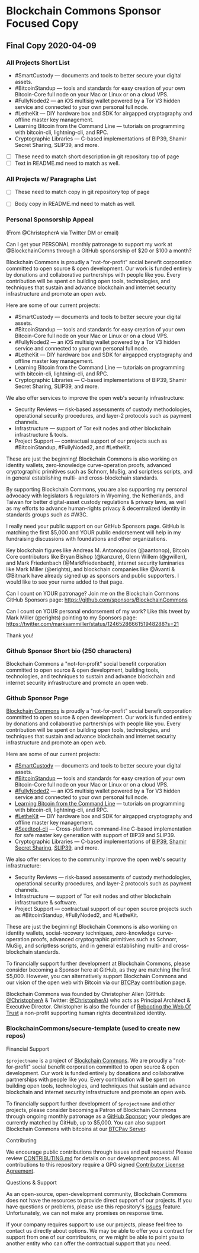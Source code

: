 # Blockchain Commons Sponsor Focused Copy

## Final Copy 2020-04-09

### All Projects Short List

* #SmartCustody — documents and tools to better secure your digital assets.
* #BitcoinStandup — tools and standards for easy creation of your own Bitcoin-Core full node on your Mac or Linux or on a cloud VPS.
* #FullyNoded2 — an iOS multisig wallet powered by a Tor V3 hidden service and connected to your own personal full node.
* #LetheKit — DIY hardware box and SDK for airgapped cryptography and offline master key management.
* Learning Bitcoin from the Command Line — tutorials on programming with bitcoin-cli, lightning-cli, and RPC.
* Cryptographic Libraries — C-based implementations of BIP39, Shamir Secret Sharing, SLIP39, and more.

* [ ] These need to match short description in git repository top of page
* [ ] Text in README.md need to match as well.

### All Projects w/ Paragraphs List

* [ ] These need to match copy in git repository top of page
* [ ] Body copy in README.md need to match as well.


### Personal Sponsorship Appeal
(From @ChristopherA via Twitter DM or email)

Can I get your PERSONAL monthly patronage to support my work at @BlockchainComns through a GitHub sponsorship of $20 or $100 a month?

Blockchain Commons is proudly a "not-for-profit" social benefit corporation committed to open source & open development. Our work is funded entirely by donations and collaborative partnerships with people like you. Every contribution will be spent on building open tools, technologies, and techniques that sustain and advance blockchain and internet security infrastructure and promote an open web.

Here are some of our current projects:

* #SmartCustody — documents and tools to better secure your digital assets.
* #BitcoinStandup — tools and standards for easy creation of your own Bitcoin-Core full node on your Mac or Linux or on a cloud VPS.
* #FullyNoded2 — an iOS multisig wallet powered by a Tor V3 hidden service and connected to your own personal full node.
* #LetheKit — DIY hardware box and SDK for airgapped cryptography and offline master key management.
* Learning Bitcoin from the Command Line — tutorials on programming with bitcoin-cli, lightning-cli, and RPC.
* Cryptographic Libraries — C-based implementations of BIP39, Shamir Secret Sharing, SLIP39, and more.

We also offer services to improve the open web's security infrastructure:

* Security Reviews — risk-based assessments of custody methodologies, operational security procedures, and layer-2 protocols such as payment channels.
* Infrastructure — support of Tor exit nodes and other blockchain infrastructure & tools.
* Project Support — contractual support of our projects such as #BitcoinStandup, #FullyNoded2, and #LetheKit.

These are just the beginning! Blockchain Commons is also working on identity wallets, zero-knowledge curve-operation proofs, advanced cryptographic primitives such as Schnorr, MuSig, and scriptless scripts, and in general establishing multi- and cross-blockchain standards.

By supporting Blockchain Commons, you are also supporting my personal advocacy with legislators & regulators in Wyoming, the Netherlands, and Taiwan for better digital-asset custody regulations & privacy laws, as well as my efforts to advance human-rights privacy & decentralized identity in standards groups such as #W3C.

I really need your public support on our GitHub Sponsors page. GitHub is matching the first $5,000 and YOUR public endorsement will help in my fundraising discussions with foundations and other organizations.

Key blockchain figures like Andreas M. Antonopoulos (@aantonop), Bitcoin Core contributors like Bryan Bishop (@kanzure), Glenn Willem (@gwillen), and Mark Friedenbach (@MarkFriedenbach), internet security luminaries like Mark Miller (@erights), and blockchain companies like @Avanti & @Bitmark have already signed up as sponsors and public supporters. I would like to see your name added to that page.

Can I count on YOUR patronage? Join me on the Blockchain Commons GitHub Sponsors page:
https://github.com/sponsors/BlockchainCommons

Can I count on YOUR personal endorsement of my work? Like this tweet by Mark Miller (@erights) pointing to my Sponsors page: https://twitter.com/marksammiller/status/1246528666151948288?s=21

Thank you!

### Github Sponsor Short bio (250 characters)

Blockchain Commons a "not-for-profit" social benefit corporation committed to open source & open development, building tools, technologies, and techniques to sustain and advance blockchain and internet security infrastructure and promote an open web.

### Github Sponsor Page

[Blockchain Commons](https://www.BlockchainCommons.com) is proudly a "not-for-profit" social benefit corporation committed to open source & open development. Our work is funded entirely by donations and collaborative partnerships with people like you. Every contribution will be spent on building open tools, technologies, and techniques that sustain and advance blockchain and internet security infrastructure and promote an open web.

Here are some of our current projects:

* [#SmartCustody](https://www.smartcustody.com/) — documents and tools to better secure your digital assets.
* [#BitcoinStandup](https://github.com/BlockchainCommons/Bitcoin-Standup) — tools and standards for easy creation of your own Bitcoin-Core full node on your Mac or Linux or on a cloud VPS.
* [#FullyNoded2](https://github.com/BlockchainCommons/FullyNoded-2) — an iOS multisig wallet powered by a Tor V3 hidden service and connected to your own personal full node.
* [Learning Bitcoin from the Command Line](https://github.com/ChristopherA/Learning-Bitcoin-from-the-Command-Line) — tutorials on programming with bitcoin-cli, lightning-cli, and RPC.
* [#LetheKit](https://github.com/BlockchainCommons/bc-lethekit) — DIY hardware box and SDK for airgapped cryptography and offline master key management.
* [#Seedtool-cli](https://github.com/BlockchainCommons/bc-seedtool-cli) — Cross-platform command-line C-based implementation for safe master key generation with support of BIP39 and SLIP39.
* Cryptographic Libraries — C-based implementations of [BIP39](https://github.com/BlockchainCommons/bc-bip39), [Shamir Secret Sharing](https://github.com/BlockchainCommons/bc-shamir), [SLIP39](https://github.com/BlockchainCommons/bc-slip39), and more.

We also offer services to the community improve the open web's security infrastructure:

* Security Reviews — risk-based assessments of custody methodologies, operational security procedures, and layer-2 protocols such as payment channels.
* Infrastructure — support of Tor exit nodes and other blockchain infrastructure & software.
* Project Support — contractual support of our open source projects such as #BitcoinStandup, #FullyNoded2, and #LetheKit.

These are just the beginning! Blockchain Commons is also working on identity wallets, social-recovery techniques, zero-knowledge curve-operation proofs, advanced cryptographic primitives such as Schnorr, MuSig, and scriptless scripts, and in general establishing multi- and cross-blockchain standards.

To financially support further development at Blockchain Commons, please consider becoming a Sponsor here at GitHub, as they are matching the first $5,000. However, you can alternatively support Blockchain Commons and our vision of the open web with Bitcoin via our [BTCPay](https://btcpay.blockchaincommons.com/) contribution page.

Blockchain Commons was founded by Christopher Allen (GitHub: [@ChristopherA](https://github.com/ChristopherA) & Twitter: [@ChristopherA](https://twitter.com/ChristopherA)) who acts as Principal Architect & Executive Director. Christopher is also the founder of [Rebooting the Web Of Trust](https://www.weboftrust.info/) a non-profit supporting human rights decentralized identity.

### BlockchainCommons/secure-template (used to create new repos)

Financial Support

`$projectname` is a project of [Blockchain Commons](https://www.blockchaincommons.com/). We are proudly a "not-for-profit" social benefit corporation committed to open source & open development. Our work is funded entirely by donations and collaborative partnerships with people like you. Every contribution will be spent on building open tools, technologies, and techniques that sustain and advance blockchain and internet security infrastructure and promote an open web.

To financially support further development of `$projectname` and other projects, please consider becoming a Patron of Blockchain Commons through ongoing monthly patronage as a [GitHub Sponsor](https://github.com/sponsors/BlockchainCommons); your pledges are currently matched by GitHub, up to $5,000. You can also support Blockchain Commons with bitcoins at our [BTCPay Server](https://btcpay.blockchaincommons.com/).

Contributing

We encourage public contributions through issues and pull requests! Please review [CONTRIBUTING.md](./CONTRIBUTING.md) for details on our development process. All contributions to this repository require a GPG signed [Contributor License Agreement](./CLA.md).

Questions & Support

As an open-source, open-development community, Blockchain Commons does not have the resources to provide direct support of our projects. If you have questions or problems, please use this repository's [issues](./issues) feature. Unfortunately, we can not make any promises on response time.

If your company requires support to use our projects, please feel free to contact us directly about options. We may be able to offer you a contract for support from one of our contributors, or we might be able to point you to another entity who can offer the contractual support that you need.

